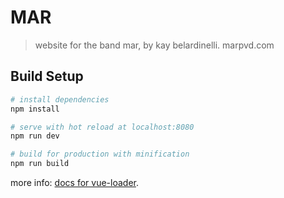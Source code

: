 # MAR

> website for the band mar, by kay belardinelli. 
> marpvd.com


## Build Setup

``` bash
# install dependencies
npm install

# serve with hot reload at localhost:8080
npm run dev

# build for production with minification
npm run build
```

more info: [docs for vue-loader](http://vuejs.github.io/vue-loader).
